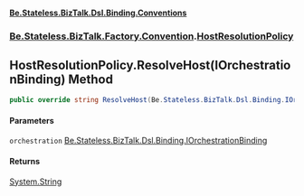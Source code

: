 #### [Be.Stateless.BizTalk.Dsl.Binding.Conventions](README.md 'README')
### [Be.Stateless.BizTalk.Factory.Convention](Be.Stateless.BizTalk.Factory.Convention.md 'Be.Stateless.BizTalk.Factory.Convention').[HostResolutionPolicy](HostResolutionPolicy.md 'Be.Stateless.BizTalk.Factory.Convention.HostResolutionPolicy')

## HostResolutionPolicy.ResolveHost(IOrchestrationBinding) Method

```csharp
public override string ResolveHost(Be.Stateless.BizTalk.Dsl.Binding.IOrchestrationBinding orchestration);
```
#### Parameters

<a name='Be.Stateless.BizTalk.Factory.Convention.HostResolutionPolicy.ResolveHost(Be.Stateless.BizTalk.Dsl.Binding.IOrchestrationBinding).orchestration'></a>

`orchestration` [Be.Stateless.BizTalk.Dsl.Binding.IOrchestrationBinding](https://docs.microsoft.com/en-us/dotnet/api/Be.Stateless.BizTalk.Dsl.Binding.IOrchestrationBinding 'Be.Stateless.BizTalk.Dsl.Binding.IOrchestrationBinding')

#### Returns
[System.String](https://docs.microsoft.com/en-us/dotnet/api/System.String 'System.String')